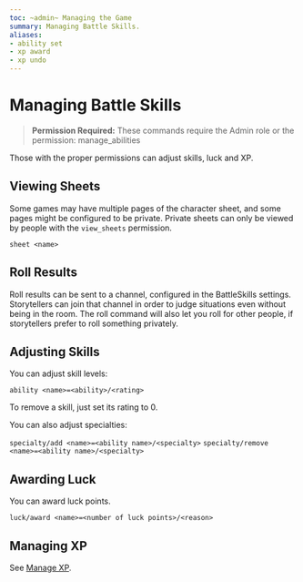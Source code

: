 ```yaml
---
toc: ~admin~ Managing the Game
summary: Managing Battle Skills.
aliases:
- ability set
- xp award
- xp undo
---
```

# Managing Battle Skills

> **Permission Required:** These commands require the Admin role or the permission: manage\_abilities

Those with the proper permissions can adjust skills, luck and XP.

## Viewing Sheets

Some games may have multiple pages of the character sheet, and some pages might be configured to be private.  Private sheets can only be viewed by people with the `view_sheets` permission.

`sheet <name>`

## Roll Results

Roll results can be sent to a channel, configured in the BattleSkills settings.  Storytellers can join that channel in order to judge situations even without being in the room.  The roll command will also let you roll for other people, if storytellers prefer to roll something privately.

## Adjusting Skills

You can adjust skill levels:

`ability <name>=<ability>/<rating>`

To remove a skill, just set its rating to 0.

You can also adjust specialties:

`specialty/add <name>=<ability name>/<specialty>`
`specialty/remove <name>=<ability name>/<specialty>`

## Awarding Luck

You can award luck points.

`luck/award <name>=<number of luck points>/<reason>`

## Managing XP

See [Manage XP](/help/manage_xp).
